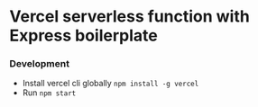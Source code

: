 #  Vercel serverless function with Express boilerplate

### Development
- Install vercel cli globally ```npm install -g vercel```
- Run ```npm start``` 